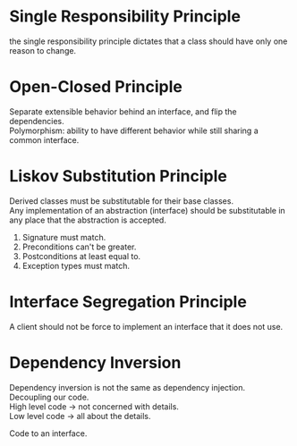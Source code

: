 # Single Responsibility Principle
the single responsibility principle dictates that a class should have only one reason to change.  

# Open-Closed Principle
Separate extensible behavior behind an interface, and flip the dependencies.    
Polymorphism: ability to have different behavior while still sharing a common interface.  

# Liskov Substitution Principle
Derived classes must be substitutable for their base classes.  
Any implementation of an abstraction (interface) should be substitutable in any place that the abstraction is accepted.  
1. Signature must match.
2. Preconditions can't be greater.
3. Postconditions at least equal to.
4. Exception types must match.

# Interface Segregation Principle
A client should not be force to implement an interface that it does not use.  

# Dependency Inversion
Dependency inversion is not the same as dependency injection.  
Decoupling our code.  
High level code -> not concerned with details.  
Low level code -> all about the details.  


Code to an interface.    
